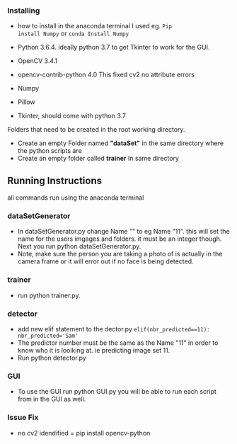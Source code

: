 ### Installing
* how to install in the anaconda terminal I used eg. <code>Pip install Numpy</code> or <code>conda Install Numpy</code>

* Python 3.6.4. ideally python 3.7 to get Tkinter to work for the GUI.
* OpenCV 3.4.1 
* opencv-contrib-python 4.0 This fixed cv2 no attribute errors
* Numpy
* Pillow
* Tkinter, should come with python 3.7

Folders that need to be created in the root working directory.

* Create an empty Folder named **"dataSet"** in the same directory where the python scripts are 
* Create an empty folder called **trainer** In same directory 

## Running Instructions 
all commands run using the anaconda terminal
### dataSetGenerator
* In dataSetGenerator.py change Name "" to eg Name "11". this will set the name for the users imgages and folders. it must be an integer though. Next you run python dataSetGenerator.py.
* Note, make sure the person you are taking a photo of is actually in the camera frame or it will error out if no face is being detected.

### trainer
* run python trainer.py.

### detector
* add new elif statement to the dector.py
		<code>elif(nbr_predicted==11):
			nbr_predicted='Sam'</code>
 * The predictor number must be the same as the Name "11" in order to know who it is looiking at. ie predicting image set 11.
 * Run python detector.py
 
### GUI
* To use the GUI run python GUI.py you will be able to run each script from in the GUI as well. 


### Issue Fix

- no cv2 idendified = pip install opencv-python
